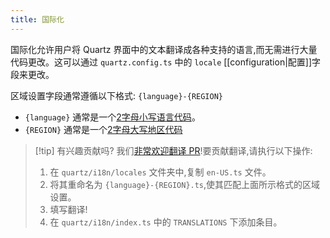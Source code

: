 ```yaml
---
title: 国际化
---
```


国际化允许用户将 Quartz 界面中的文本翻译成各种支持的语言,而无需进行大量代码更改。这可以通过 `quartz.config.ts` 中的 `locale` [[configuration|配置]]字段来更改。

区域设置字段通常遵循以下格式: `{language}-{REGION}`

- `{language}` 通常是一个[2字母小写语言代码](https://en.wikipedia.org/wiki/List_of_ISO_639_language_codes)。
- `{REGION}` 通常是一个[2字母大写地区代码](https://en.wikipedia.org/wiki/ISO_3166-1_alpha-2)

> [!tip] 有兴趣贡献吗?
> 我们[非常欢迎翻译 PR](https://github.com/jackyzha0/quartz/tree/v4/quartz/i18n/locales)!要贡献翻译,请执行以下操作:
>
> 1. 在 `quartz/i18n/locales` 文件夹中,复制 `en-US.ts` 文件。
> 2. 将其重命名为 `{language}-{REGION}.ts`,使其匹配上面所示格式的区域设置。
> 3. 填写翻译!
> 4. 在 `quartz/i18n/index.ts` 中的 `TRANSLATIONS` 下添加条目。
